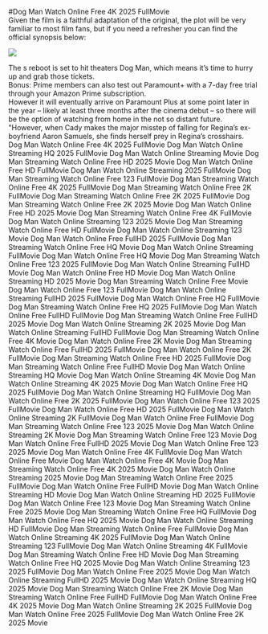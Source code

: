 #Dog Man Watch Online Free 4K 2025 FullMovie  
Given the film is a faithful adaptation of the original, the plot will be very familiar to most film fans, but if you need a refresher you can find the official synopsis below:  
  
[![](https://i.imgur.com/qSNzIqt.png)](https://movie.rssnews.media/gPikIwqvN.php)  
  
The s reboot is set to hit theaters Dog Man, which means it’s time to hurry up and grab those tickets.  
Bonus: Prime members can also test out Paramount+ with a 7-day free trial through your Amazon Prime subscription.  
However it will eventually arrive on Paramount Plus at some point later in the year – likely at least three months after the cinema debut – so there will be the option of watching from home in the not so distant future.  
"However, when Cady makes the major misstep of falling for Regina’s ex-boyfriend Aaron Samuels, she finds herself prey in Regina’s crosshairs.  
Dog Man Watch Online Free 4K 2025 FullMovie
Dog Man Watch Online Streaming HQ 2025 FullMovie
Dog Man Watch Online Streaming Movie
Dog Man Streaming Watch Online Free HD 2025 Movie
Dog Man Watch Online Free HD FullMovie
Dog Man Watch Online Streaming 2025 FullMovie
Dog Man Streaming Watch Online Free 123 FullMovie
Dog Man Streaming Watch Online Free 4K 2025 FullMovie
Dog Man Streaming Watch Online Free 2K FullMovie
Dog Man Streaming Watch Online Free 2K 2025 FullMovie
Dog Man Streaming Watch Online Free 2K 2025 Movie
Dog Man Watch Online Free HD 2025 Movie
Dog Man Streaming Watch Online Free 4K FullMovie
Dog Man Watch Online Streaming 123 2025 Movie
Dog Man Streaming Watch Online Free HD FullMovie
Dog Man Watch Online Streaming 123 Movie
Dog Man Watch Online Free FullHD 2025 FullMovie
Dog Man Streaming Watch Online Free HQ Movie
Dog Man Watch Online Streaming FullMovie
Dog Man Watch Online Free HQ Movie
Dog Man Streaming Watch Online Free 123 2025 FullMovie
Dog Man Watch Online Streaming FullHD Movie
Dog Man Watch Online Free HD Movie
Dog Man Watch Online Streaming HD 2025 Movie
Dog Man Streaming Watch Online Free Movie
Dog Man Watch Online Free 123 FullMovie
Dog Man Watch Online Streaming FullHD 2025 FullMovie
Dog Man Watch Online Free HQ FullMovie
Dog Man Streaming Watch Online Free HQ 2025 FullMovie
Dog Man Watch Online Free FullHD FullMovie
Dog Man Streaming Watch Online Free FullHD 2025 Movie
Dog Man Watch Online Streaming 2K 2025 Movie
Dog Man Watch Online Streaming FullHD FullMovie
Dog Man Streaming Watch Online Free 4K Movie
Dog Man Watch Online Free 2K Movie
Dog Man Streaming Watch Online Free FullHD 2025 FullMovie
Dog Man Watch Online Free 2K FullMovie
Dog Man Streaming Watch Online Free HD 2025 FullMovie
Dog Man Streaming Watch Online Free FullHD Movie
Dog Man Watch Online Streaming HQ Movie
Dog Man Watch Online Streaming 4K Movie
Dog Man Watch Online Streaming 4K 2025 Movie
Dog Man Watch Online Free HQ 2025 FullMovie
Dog Man Watch Online Streaming HQ FullMovie
Dog Man Watch Online Free 2K 2025 FullMovie
Dog Man Watch Online Free 123 2025 FullMovie
Dog Man Watch Online Free HD 2025 FullMovie
Dog Man Watch Online Streaming 2K FullMovie
Dog Man Watch Online Free FullMovie
Dog Man Streaming Watch Online Free 123 2025 Movie
Dog Man Watch Online Streaming 2K Movie
Dog Man Streaming Watch Online Free 123 Movie
Dog Man Watch Online Free FullHD 2025 Movie
Dog Man Watch Online Free 123 2025 Movie
Dog Man Watch Online Free 4K FullMovie
Dog Man Watch Online Free Movie
Dog Man Watch Online Free 4K Movie
Dog Man Streaming Watch Online Free 4K 2025 Movie
Dog Man Watch Online Streaming 2025 Movie
Dog Man Streaming Watch Online Free 2025 FullMovie
Dog Man Watch Online Free FullHD Movie
Dog Man Watch Online Streaming HD Movie
Dog Man Watch Online Streaming HD 2025 FullMovie
Dog Man Watch Online Free 123 Movie
Dog Man Streaming Watch Online Free 2025 Movie
Dog Man Streaming Watch Online Free HQ FullMovie
Dog Man Watch Online Free HQ 2025 Movie
Dog Man Watch Online Streaming HD FullMovie
Dog Man Streaming Watch Online Free FullMovie
Dog Man Watch Online Streaming 4K 2025 FullMovie
Dog Man Watch Online Streaming 123 FullMovie
Dog Man Watch Online Streaming 4K FullMovie
Dog Man Streaming Watch Online Free HD Movie
Dog Man Streaming Watch Online Free HQ 2025 Movie
Dog Man Watch Online Streaming 123 2025 FullMovie
Dog Man Watch Online Free 2025 Movie
Dog Man Watch Online Streaming FullHD 2025 Movie
Dog Man Watch Online Streaming HQ 2025 Movie
Dog Man Streaming Watch Online Free 2K Movie
Dog Man Streaming Watch Online Free FullHD FullMovie
Dog Man Watch Online Free 4K 2025 Movie
Dog Man Watch Online Streaming 2K 2025 FullMovie
Dog Man Watch Online Free 2025 FullMovie
Dog Man Watch Online Free 2K 2025 Movie